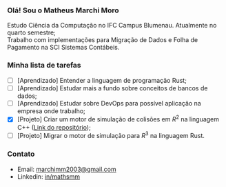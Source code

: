 ### Olá! Sou o Matheus Marchi Moro

Estudo Ciência da Computação no IFC Campus Blumenau. Atualmente no quarto semestre;<br>
Trabalho com implementações para Migração de Dados e Folha de Pagamento na SCI Sistemas Contábeis.

### Minha lista de tarefas
- [ ] [Aprendizado] Entender a linguagem de programação Rust;
- [ ] [Aprendizado] Estudar mais a fundo sobre conceitos de bancos de dados;
- [ ] [Aprendizado] Estudar sobre DevOps para possível aplicação na empresa onde trabalho;
- [X] [Projeto] Criar um motor de simulação de colisões em $R^2$ na linguagem C++ ([Link do repositório](https://github.com/mathsmm/POO2-Simulador));
- [ ] [Projeto] Migrar o motor de simulação para $R^3$ na linguagem Rust.

### Contato
- Email: [marchimm2003@gmail.com](mailto:marchimm2003@gmail.com)
- Linkedin: [in/mathsmm](https://www.linkedin.com/in/mathsmm)
